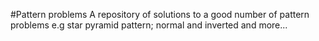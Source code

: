 #Pattern problems
A repository of solutions to a good number of pattern problems  e.g star pyramid pattern; normal and inverted and more...
